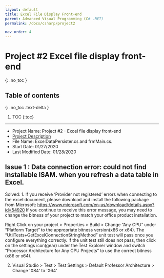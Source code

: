 ```yaml
---
layout: default
title: Excel File Display Front-end
parent: Advanced Visual Programming (C# .NET)
permalink: /docs/csharp/project2

nav_order: 4
---
```


# Project #2 Excel file display front-end
{: .no_toc }

## Table of contents
{: .no_toc .text-delta }

1. TOC
{:toc}

---
*  Project Name: Project #2 - Excel file display front-end
* [Project Description](../../assets/files/012720_Csharp_Project2_Excel_File_Display_Front-end.pdf)
*  File Name: ExcelDataPersister.cs and frmMain.cs.
*  Start Date: 01/27/2020
*  Last Modified Date: 01/28/2020


## Issue 1 : Data connection error: could not find installable ISAM.  when you refresh a data table in Excel.

Solved: 
1. 
If you receive ‘Provider not registered’ errors when connecting to the excel document, please download and 
install the following package from Microsoft:
https://www.microsoft.com/en-us/download/details.aspx?id=54920
If you continue to receive this error message, you may need to change the bitness of your project to match your office product installation.  

Right Click on your project > Properties > Build > Change “Any CPU” under “Platform Target” to the appropriate bitness version(x86 or x64).
The “UtilTests+GetExcelConnectionStringMethod” unit test will pass once you configure everything correctly.
If the unit test still does not pass, then click on the settings icon(gear) under the Test Explorer window and switch “Processor Architecture for Any CPU Projects” to use the correct bitness (x86 or x64).

2. Visual Studio > Test > Test Settings > Default Professor Architecture > Change 'X84' to 'X64'
